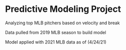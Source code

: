 # Predictive Modeling Project
Analyzing top MLB pitchers based on velocity and break


Data pulled from 2019 MLB season to build model

Model applied with 2021 MLB data as of (4/24/21)
